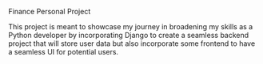 Finance Personal Project

This project is meant to showcase my journey in broadening my skills as a Python developer by incorporating Django to create a seamless backend project that will store user data but also incorporate some frontend to have a seamless UI for potential users.